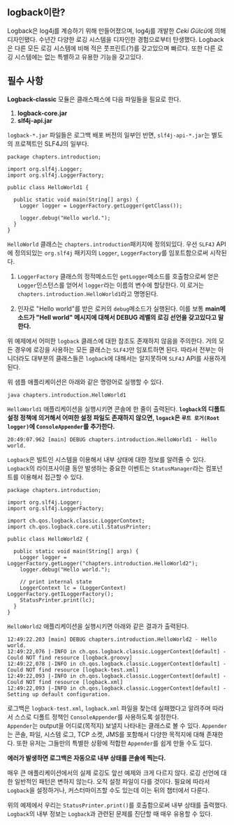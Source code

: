 <h2>logback이란?</h2>

Logback은 log4j를 계승하기 위해 만들어졌으며, log4j를 개발한 *Ceki Gülcü*에 의해 디자인됐다. 수년간 다양한 로깅 시스템을 디자인한 경험으로부터 탄생했다. Logback은  다른 모든 로깅 시스템에 비해 적은 풋프린트(?)를 갖고있으며 빠르다. 또한 다른 로깅 시스템에는 없는 특별하고 유용한 기능을 갖고있다.

<h2>필수 사항</h2>

**Logback-classic** 모듈은 클래스패스에 다음 파일들을 필요로 한다.

1. **logback-core.jar**
2. **slf4j-api.jar**

`logback-*.jar` 파일들은 로그백 배포 버전의 일부인 반면, `slf4j-api-*.jar`는 별도의 프로젝트인 SLF4J의 일부다.

```
package chapters.introduction;

import org.slf4j.Logger;
import org.slf4j.LoggerFactory;

public class HelloWorld1 {

  public static void main(String[] args) {
    Logger logger = LoggerFactory.getLogger(getClass());

    logger.debug("Hello world.");
  }
}
```

`HelloWorld` 클래스는 `chapters.introduction`패키지에 정의되있다. 우선 `SLF4J` API에 정의되있는 `org.slf4j` 패키지의 ```Logger```, ```LoggerFactory```를 임포트함으로써 시작된다.<br/>

1. ```LoggerFactory``` 클래스의 정적메소드인 ```getLogger```메소드를 호출함으로써 얻은 ```Logger```인스턴스를 얻어서 `logger`라는 이름의 변수에 할당한다. 이 로거는 `chapters.introduction.HelloWorld1`라고 명명된다.

2. 인자로 "Hello world"를 받은 로커의 ```debug```메소드가 실행된다. 이를 보통 **main메소드가 "Hell world" 메시지에 대해서 DEBUG 레벨의 로깅 선언을 갖고있다고 말한다.**

위 예제에서 어떠한 `logback` 클래스에 대한 참조도 존재하지 않음을 주의한다. 거의 모든 경우에 로깅을 사용하는 모든 클래스는 `SLF4J`만 임포트하면 된다. 따라서 전부는 아니더라도 대부분의 클래스들은 `logback`에 대해서는 알지못하며 `SLF4J` API를 사용하게 된다.

위 샘플 애플리케이션은 아래와 같은 명령어로 실행할 수 있다.

```
java chapters.introduction.HelloWorld1
```

`HelloWorld1` 애플리케이션을 실행시키면 콘솔에 한 줄이 출력된다. **`logback`의 디폴트 설정 정책에 의거해서 어떠한 설정 파일도 존재하지 않으면, `logack`은 `루트 로거(Root logger)`에 `ConsoleAppender`를 추가한다.**

```
20:49:07.962 [main] DEBUG chapters.introduction.HelloWorld1 - Hello world.
```

`Logback`은 빌트인 시스템을 이용해서 내부 상태에 대한 정보를 알려줄 수 있다. `Logback`의 라이프사이클 동안 발생하는 중요한 이벤트는 ```StatusManager```라는 컴포넌트를 이용해서 접근할 수 있다.

```
package chapters.introduction;

import org.slf4j.Logger;
import org.slf4j.LoggerFactory;

import ch.qos.logback.classic.LoggerContext;
import ch.qos.logback.core.util.StatusPrinter;

public class HelloWorld2 {

  public static void main(String[] args) {
    Logger logger = LoggerFactory.getLogger("chapters.introduction.HelloWorld2");
    logger.debug("Hello world.");

    // print internal state
    LoggerContext lc = (LoggerContext) LoggerFactory.getILoggerFactory();
    StatusPrinter.print(lc);
  }
}
```

`HelloWorld2` 애플리케이션을 실행시키면 아래와 같은 결과가 출력된다.

```
12:49:22.203 [main] DEBUG chapters.introduction.HelloWorld2 - Hello world.
12:49:22,076 |-INFO in ch.qos.logback.classic.LoggerContext[default] - Could NOT find resource [logback.groovy]
12:49:22,078 |-INFO in ch.qos.logback.classic.LoggerContext[default] - Could NOT find resource [logback-test.xml]
12:49:22,093 |-INFO in ch.qos.logback.classic.LoggerContext[default] - Could NOT find resource [logback.xml]
12:49:22,093 |-INFO in ch.qos.logback.classic.LoggerContext[default] - Setting up default configuration.
```

로그백은 `logback-test.xml`, `logback.xml` 파일을 찾는데 실패했다고 알려주며 따라서 스스로 디폴트 정책인 `ConsoleAppender`를 사용하도록 설정한다.<br/>
`Appender`는 output을 어디로(목적지) 보낼지 나타내는 클래스로 볼 수 있다. `Appender`는 콘솔, 파일, 시스템 로그, TCP 소켓, JMS를 포함해서 다양한 목적지에 대해 존재한다. 또한 유저는 그들만의 특별한 상황에 적합한 `Appender`를 쉽게 만들 수도 있다.

**에러가 발생하면 로그백은 자동으로 내부 상태를 콘솔에 찍는다.**

매우 큰 애플리케이션에서의 실제 로깅도 앞선 예제와 크게 다르지 않다. 로깅 선언에 대한 일반적인 패턴은 변하지 않는다. 오직 설정 파일이 다를 것이다. 필요에 따라서 `Logback`을 설정하거나, 커스터마이즈할 수도 있는데 이는 뒤의 챕터에서 다룬다.

위의 예제에서 우리는 ```StatusPrinter.print()```를 호출함으로써 내부 상태를 출력했다. `Logback`의 내부 정보는 `Logback`과 관련된 문제를 진단할 때 매우 유용할 수 있다.